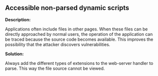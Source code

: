 Accessible non-parsed dynamic scripts
-------

**Description:**

Applications often include files in other pages. When these files can be directly
approached by normal users, the operation of the application can be traced because the
source code becomes available. This improves the possibility that the attacker discovers
vulnerabilities.


**Solution:**

Always add the different types of extensions to the web-server handler to parse.
This way the file source cannot be viewed.
